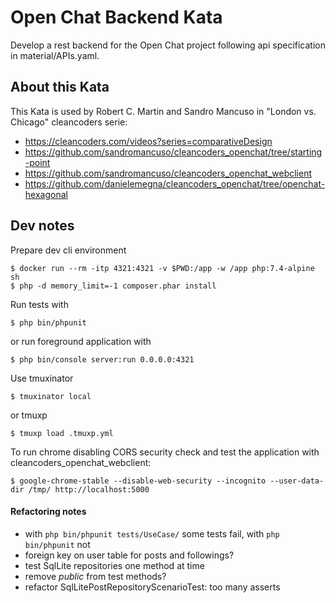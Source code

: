 # Open Chat Backend Kata

Develop a rest backend for the Open Chat project following api specification in material/APIs.yaml.

## About this Kata

This Kata is used by Robert C. Martin and Sandro Mancuso in "London vs. Chicago" cleancoders serie:

* https://cleancoders.com/videos?series=comparativeDesign
* https://github.com/sandromancuso/cleancoders_openchat/tree/starting-point
* https://github.com/sandromancuso/cleancoders_openchat_webclient
* https://github.com/danielemegna/cleancoders_openchat/tree/openchat-hexagonal

## Dev notes


Prepare dev cli environment
```
$ docker run --rm -itp 4321:4321 -v $PWD:/app -w /app php:7.4-alpine sh
$ php -d memory_limit=-1 composer.phar install
```

Run tests with
```
$ php bin/phpunit
```

or run foreground application with
```
$ php bin/console server:run 0.0.0.0:4321
```

Use tmuxinator
```
$ tmuxinator local
```

or tmuxp
```
$ tmuxp load .tmuxp.yml
```

To run chrome disabling CORS security check and test the application with cleancoders_openchat_webclient:

```
$ google-chrome-stable --disable-web-security --incognito --user-data-dir /tmp/ http://localhost:5000
```

#### Refactoring notes

- with `php bin/phpunit tests/UseCase/` some tests fail, with `php bin/phpunit` not
- foreign key on user table for posts and followings?
- test SqlLite repositories one method at time
- remove *public* from test methods?
- refactor SqlLitePostRepositoryScenarioTest: too many asserts
